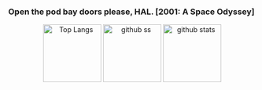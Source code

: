 ### Open the pod bay doors please, HAL.     [2001: A Space Odyssey]


<p align="center">    
   <img alt="Top Langs" height="118px" src="https://github-readme-stats.vercel.app/api/top-langs/?username=yu5uke-1024&show_icons=true&theme=tokyonight&hide=jupyter%20notebook" />
   <img alt="github ss" height="118px" src="http://github-readme-streak-stats.herokuapp.com?user=yu5uke-1024&theme=tokyonight" />
   <img alt="github stats" height="118px" src="https://github-readme-stats.vercel.app/api?username=yu5uke-1024&theme=tokyonight" />
</p>

